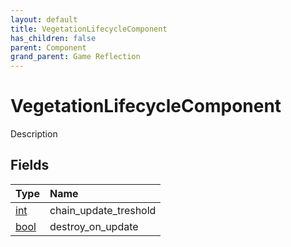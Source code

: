```yaml
---
layout: default
title: VegetationLifecycleComponent
has_children: false
parent: Component
grand_parent: Game Reflection
---
```

# VegetationLifecycleComponent
Description 

## Fields
| Type | Name |
|:-------------|:--------------|
| [int](/game-reflection/enums/int.md) | chain_update_treshold |
| [bool](/game-reflection/components/bool.md) | destroy_on_update |
